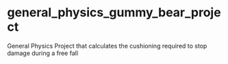 # general_physics_gummy_bear_project
General Physics Project that calculates the cushioning required to stop damage during a free fall
